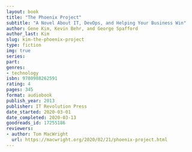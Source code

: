 ```yaml
---
layout: book
title: "The Phoenix Project"
subtitle: "A Novel About IT, DevOps, and Helping Your Business Win"
author: Gene Kim, Kevin Behr, and George Spafford
author_last: Kim
slug: kim-the-phoenix-project
type: fiction
img: true
series: 
part: 
genres:
- technology
isbn: 9780988262591
rating: 4
pages: 345
format: audiobook
publish_year: 2013
publisher: IT Revolution Press
date_started: 2020-03-01
date_completed: 2020-03-13
goodreads_id: 17255186
reviewers:
- author: Tom MacWright
  url: https://macwright.org/2020/02/21/phoenix-project.html
---
```

